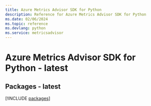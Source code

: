 ```yaml
---
title: Azure Metrics Advisor SDK for Python
description: Reference for Azure Metrics Advisor SDK for Python
ms.date: 02/06/2024
ms.topic: reference
ms.devlang: python
ms.service: metricsadvisor
---
```

# Azure Metrics Advisor SDK for Python - latest
## Packages - latest
[!INCLUDE [packages](metrics-advisor-index.md)]
